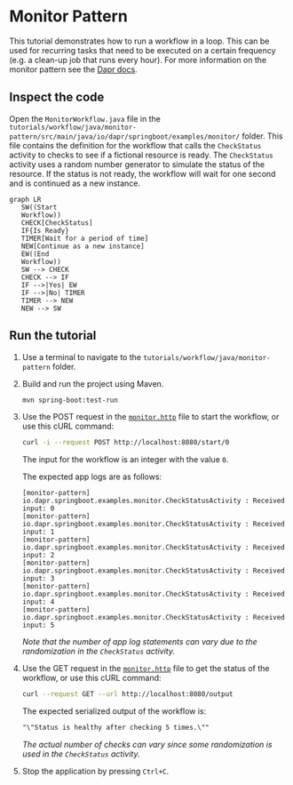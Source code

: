 # Monitor Pattern

This tutorial demonstrates how to run a workflow in a loop. This can be used for recurring tasks that need to be executed on a certain frequency (e.g. a clean-up job that runs every hour). For more information on the monitor pattern see the [Dapr docs](https://docs.dapr.io/developing-applications/building-blocks/workflow/workflow-patterns/#monitor).

## Inspect the code

Open the `MonitorWorkflow.java` file in the `tutorials/workflow/java/monitor-pattern/src/main/java/io/dapr/springboot/examples/monitor/` folder. 
This file contains the definition for the workflow that calls the `CheckStatus` activity to checks to see if a fictional resource is ready.  The `CheckStatus` activity uses a random number generator to simulate the status of the resource. If the status is not ready, the workflow will wait for one second and is continued as a new instance.

```mermaid
graph LR
   SW((Start
   Workflow))
   CHECK[CheckStatus]
   IF{Is Ready}
   TIMER[Wait for a period of time]
   NEW[Continue as a new instance]
   EW((End
   Workflow))
   SW --> CHECK
   CHECK --> IF
   IF -->|Yes| EW
   IF -->|No| TIMER
   TIMER --> NEW
   NEW --> SW
```

## Run the tutorial

1. Use a terminal to navigate to the `tutorials/workflow/java/monitor-pattern` folder.
2. Build and run the project using Maven.

    ```bash
    mvn spring-boot:test-run
    ```

3. Use the POST request in the [`monitor.http`](./monitor.http) file to start the workflow, or use this cURL command:

    ```bash
    curl -i --request POST http://localhost:8080/start/0
    ```

    The input for the workflow is an integer with the value `0`.

    The expected app logs are as follows:

    ```text
    [monitor-pattern]  io.dapr.springboot.examples.monitor.CheckStatusActivity : Received input: 0
    [monitor-pattern]  io.dapr.springboot.examples.monitor.CheckStatusActivity : Received input: 1
    [monitor-pattern]  io.dapr.springboot.examples.monitor.CheckStatusActivity : Received input: 2
    [monitor-pattern]  io.dapr.springboot.examples.monitor.CheckStatusActivity : Received input: 3
    [monitor-pattern]  io.dapr.springboot.examples.monitor.CheckStatusActivity : Received input: 4
    [monitor-pattern]  io.dapr.springboot.examples.monitor.CheckStatusActivity : Received input: 5

    ```

    *Note that the number of app log statements can vary due to the randomization in the `CheckStatus` activity.*

4. Use the GET request in the [`monitor.http`](./monitor.http) file to get the status of the workflow, or use this cURL command:

    ```bash
    curl --request GET --url http://localhost:8080/output
    ```

    The expected serialized output of the workflow is:

    ```txt
    "\"Status is healthy after checking 5 times.\""
    ```

    *The actual number of checks can vary since some randomization is used in the `CheckStatus` activity.*

5. Stop the application by pressing `Ctrl+C`.
